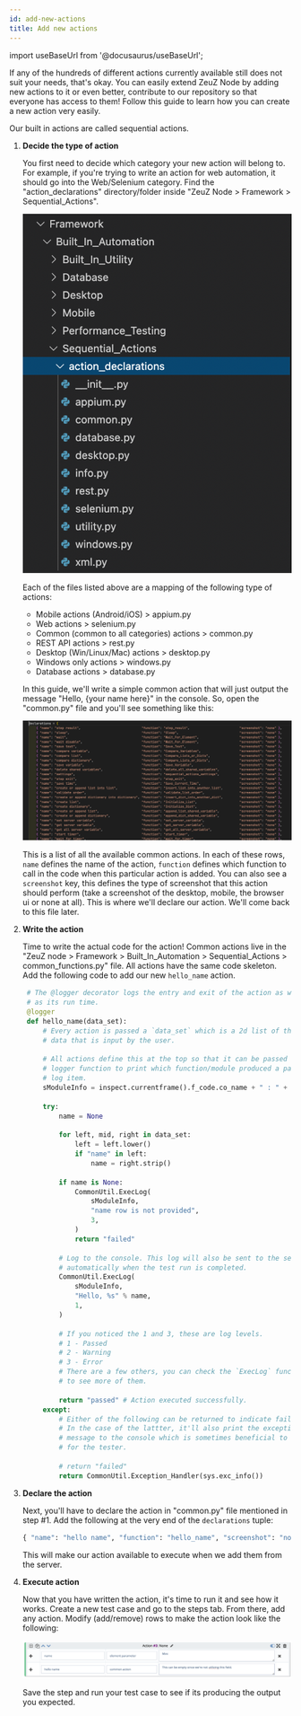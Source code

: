 ```yaml
---
id: add-new-actions
title: Add new actions
---
```


import useBaseUrl from '@docusaurus/useBaseUrl';

If any of the hundreds of different actions currently available still does not
suit your needs, that's okay. You can easily extend ZeuZ Node by adding new
actions to it or even better, contribute to our repository so that everyone has
access to them! Follow this guide to learn how you can create a new action very
easily.

Our built in actions are called sequential actions.

1. **Decide the type of action**

   You first need to decide which category your new action will belong to. For
   example, if you're trying to write an action for web automation, it should go
   into the Web/Selenium category. Find the "action_declarations"
   directory/folder inside "ZeuZ Node > Framework > Sequential_Actions".

    ![](/img/action-declarations.png)

    Each of the files listed above are a mapping of the following type of actions:
    - Mobile actions (Android/iOS) > appium.py
    - Web actions > selenium.py
    - Common (common to all categories) actions > common.py
    - REST API actions > rest.py
    - Desktop (Win/Linux/Mac) actions > desktop.py
    - Windows only actions > windows.py
    - Database actions > database.py

   In this guide, we'll write a simple common action that will just output the
   message "Hello, {your name here}" in the console. So, open the "common.py"
   file and you'll see something like this:

    ![](/img/common-actions.png)

    This is a list of all the available common actions. In each of these rows,
    `name` defines the name of the action, `function` defines which function to
    call in the code when this particular action is added. You can also see a
    `screenshot` key, this defines the type of screenshot that this action should
    perform (take a screenshot of the desktop, mobile, the browser ui or none at
    all). This is where we'll declare our action. We'll come back to this file
    later. 

2. **Write the action**

   Time to write the actual code for the action! Common actions live in the
   "ZeuZ node > Framework > Built_In_Automation > Sequential_Actions >
   common_functions.py" file. All actions have the same code skeleton. Add the
   following code to add our new `hello_name` action.

   ```python
    # The @logger decorator logs the entry and exit of the action as well
    # as its run time.
    @logger
    def hello_name(data_set):
        # Every action is passed a `data_set` which is a 2d list of the action
        # data that is input by the user.

        # All actions define this at the top so that it can be passed to the
        # logger function to print which function/module produced a particular
        # log item.
        sModuleInfo = inspect.currentframe().f_code.co_name + " : " + MODULE_NAME

        try:
            name = None

            for left, mid, right in data_set:
                left = left.lower()
                if "name" in left:
                    name = right.strip()

            if name is None:
                CommonUtil.ExecLog(
                    sModuleInfo,
                    "name row is not provided",
                    3,
                )
                return "failed"

            # Log to the console. This log will also be sent to the server
            # automatically when the test run is completed.
            CommonUtil.ExecLog(
                sModuleInfo,
                "Hello, %s" % name,
                1,
            )

            # If you noticed the 1 and 3, these are log levels.
            # 1 - Passed
            # 2 - Warning
            # 3 - Error
            # There are a few others, you can check the `ExecLog` function
            # to see more of them.

            return "passed" # Action executed successfully.
        except:
            # Either of the following can be returned to indicate failure.
            # In the case of the lattter, it'll also print the exception
            # message to the console which is sometimes beneficial to see
            # for the tester.

            # return "failed"
            return CommonUtil.Exception_Handler(sys.exc_info())
   ```

3. **Declare the action**

   Next, you'll have to declare the action in "common.py" file mentioned in step
   #1. Add the following at the very end of the `declarations` tuple:

    ```python
    { "name": "hello name", "function": "hello_name", "screenshot": "none" },
    ```

   This will make our action available to execute when we add them from the
   server.

4. **Execute action**

   Now that you have written the action, it's time to run it and see how it
   works. Create a new test case and go to the steps tab. From there, add any
   action. Modify (add/remove) rows to make the action look like the following:

   ![](/img/action-run.png)

   Save the step and run your test case to see if its producing the output you
   expected.
